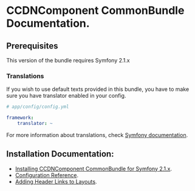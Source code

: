 CCDNComponent CommonBundle Documentation.
=========================================

## Prerequisites

This version of the bundle requires Symfony 2.1.x

### Translations

If you wish to use default texts provided in this bundle, you have to make sure you have translator enabled in your config.

``` yaml
# app/config/config.yml

framework:
    translator: ~
```

For more information about translations, check [Symfony documentation](http://symfony.com/doc/current/book/translation.html).

## Installation Documentation:

- [Installing CCDNComponent CommonBundle for Symfony 2.1.x](install.md).
- [Configuration Reference](configuration_reference.md).
- [Adding Header Links to Layouts](adding_header_links_to_layouts.md).
